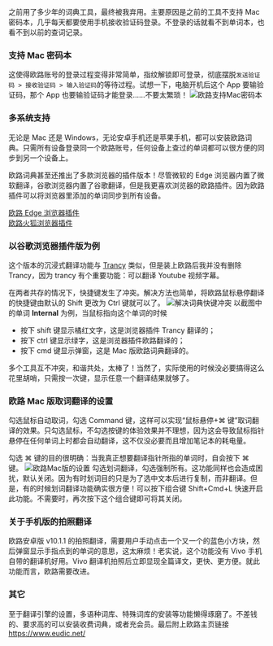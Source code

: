 之前用了多少年的词典工具，最终被我弃用。主要原因是之前的工具不支持 Mac 密码本，几乎每天都要使用手机接收验证码登录。不登录的话就看不到单词本，也看不到以前的查词记录。

### 支持 Mac 密码本

这使得欧路账号的登录过程变得非常简单，指纹解锁即可登录，彻底摆脱`发送验证码 > 接收验证码 > 输入验证码`的等待过程。试想一下，电脑开机后这个 App 要输验证码，那个 App 也要输验证码才能登录……不要太繁琐！
![欧路支持Mac密码本](https://lib.zhaiduting.work.gd/uPic/%E6%AC%A7%E8%B7%AF%E6%94%AF%E6%8C%81Mac%E5%AF%86%E7%A0%81%E6%9C%AC.png)

### 多系统支持

无论是 Mac 还是 Windows，无论安卓手机还是苹果手机，都可以安装欧路词典。只需所有设备登录同一个欧路账号，任何设备上查过的单词都可以很方便的同步到另一个设备上。

欧路词典甚至还推出了多款浏览器的插件版本！尽管微软的 Edge 浏览器内置了微软翻译，谷歌浏览器内置了谷歌翻译，但是我更喜欢浏览器的欧路插件。因为欧路插件可以将浏览器里添加的单词同步到所有设备。

[欧路 Edge 浏览器插件](https://microsoftedge.microsoft.com/addons/detail/%E6%AC%A7%E8%B7%AF%E7%BF%BB%E8%AF%91-%E6%B2%89%E6%B5%B8%E7%BD%91%E9%A1%B5%E5%88%92%E8%AF%8D%E7%BF%BB%E8%AF%91%E5%B7%A5%E5%85%B7/eeebhkdldehjoidiochkpdpbeefdkill)  
[欧路火狐浏览器插件](https://addons.mozilla.org/zh-CN/firefox/addon/欧路翻译-网页划词翻译工具/)

### 以谷歌浏览器插件版为例

这个版本的沉浸式翻译功能与 [Trancy](https://www.trancy.org/zh-cn/user-guide?) 类似，但是装上欧路后我并没有删除 Trancy，因为 trancy 有个重要功能：可以翻译 Youtube 视频字幕。

在两者共存的情况下，快捷键发生了冲突。解决方法也简单，将欧路鼠标悬停翻译的快捷键由默认的 Shift 更改为 Ctrl 键就可以了。
![解决词典快键冲突](https://lib.zhaiduting.work.gd/uPic/%E8%A7%A3%E5%86%B3%E8%AF%8D%E5%85%B8%E5%BF%AB%E9%94%AE%E5%86%B2%E7%AA%81.png)
以截图中的单词 **Internal** 为例，当鼠标指向这个单词的时候

- 按下 shift 键显示橘红文字，这是浏览器插件 Trancy 翻译的；
- 按下 ctrl 键显示绿字，这是浏览器插件欧路翻译的；
- 按下 cmd 键显示弹窗，这是 Mac 版欧路词典翻译的。

多个工具互不冲突，和谐共处，太棒了！当然了，实际使用的时候没必要搞得这么花里胡哨，只需按一次键，显示任意一个翻译结果就够了。

### 欧路 Mac 版取词翻译的设置

勾选鼠标自动取词，勾选 Command 键，这样可以实现“鼠标悬停+⌘ 键”取词翻译的效果。只勾选鼠标，不勾选按键的体验效果并不理想，因为这会导致鼠标指针悬停在任何单词上时都会自动翻译，这不仅没必要而且增加笔记本的耗电量。

勾选 ⌘ 键的目的很明确：当我真正想要翻译指针所指的单词时，自会按下 ⌘ 键。
![欧路Mac版的设置](https://lib.zhaiduting.work.gd/uPic/%E6%AC%A7%E8%B7%AFMac%E7%89%88%E7%9A%84%E8%AE%BE%E7%BD%AE.png)
勾选划词翻译，勾选强制所有。这功能同样也会造成困扰，默认关闭。因为有时划词目的只是为了选中文本后进行复制，而非翻译。但是，有的时候划词翻译功能确实很方便！可以按下组合键 Shift+Cmd+L 快速开启此功能。不需要时，再次按下这个组合键即可将其关闭。

### 关于手机版的拍照翻译

欧路安卓版 v10.1.1 的拍照翻译，需要用户手动点击一个又一个的蓝色小方块，然后弹窗显示手指点到的单词的意思，这太麻烦！老实说，这个功能没有 Vivo 手机自带的翻译机好用。Vivo 翻译机拍照后立即显现全篇译文，更快、更方便。就此功能而言，欧路需要改进。

### 其它

至于翻译引擎的设置，多语种词库、特殊词库的安装等功能懒得琢磨了。不差钱的、要求高的可以安装收费词典，或者充会员。最后附上欧路主页链接 https://www.eudic.net/
